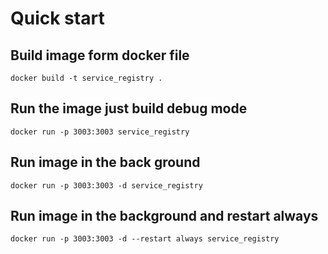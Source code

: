 # Quick start

## Build image form docker file
```
docker build -t service_registry .
```

## Run the image just build debug mode
```
docker run -p 3003:3003 service_registry
```

## Run image in the back ground
```
docker run -p 3003:3003 -d service_registry

```

## Run image in the background and restart always
```
docker run -p 3003:3003 -d --restart always service_registry  
```